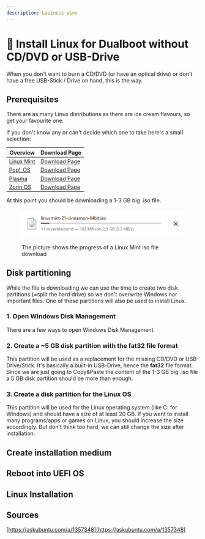 ```yaml
---
description: Laziness wins
---
```


# 🔧 Install Linux for Dualboot without CD/DVD or USB-Drive

When you don't want to burn a CD/DVD (or have an optical drive) or don't have a free USB-Stick / Drive on hand, this is the way.

## Prerequisites

There are as many Linux distributions as there are ice cream flavours, so get your favourite one.

If you don't know any or can't decide which one to take here's a small selection:

| Overview                                     | Download Page                                       |
| -------------------------------------------- | --------------------------------------------------- |
| [Linux Mint](https://linuxmint.com/)         | [Download Page](https://linuxmint.com/download.php) |
| [Pop!\_OS](https://pop.system76.com/)        | [Download Page](https://pop.system76.com/)          |
| [Plasma](https://kde.org/de/plasma-desktop/) | [Download Page](https://kde.org/de/distributions/)  |
| [Zorin OS](https://zorin.com/os/)            | [Download Page](https://zorin.com/os/download/)     |

At this point you should be downloading a 1-3 GB big .iso file.

<figure><img src="../../.gitbook/assets/iso dl.png" alt="The picture shows the progress of a Linux Mint iso file download"><figcaption><p>The picture shows the progress of a Linux Mint iso file download</p></figcaption></figure>

## &#x20;Disk partitioning

While the file is downloading we can use the time to create two disk partitions (=split the hard drive) so we don't overwrite Windows nor important files. One of these partitions will also be used to install Linux.

### 1. Open Windows Disk Management

There are a few ways to open Windows Disk Management

### 2. Create a \~5 GB disk partition with the **fat32** file format

This partition will be used as a replacement for the missing CD/DVD or USB-Drive/Stick. It's basically a built-in USB-Drive, hence the **fat32** file format. Since we are just going to Copy\&Paste the content of the 1-3 GB big .iso file a 5 GB disk partition should be more than enough.

### 3. Create a disk partition for the Linux OS&#x20;

This partition will be used for the Linux operating system (like C: for Windows) and should have a size of at least 20 GB. If you want to install many programs/apps or games on Linux, you should increase the size accordingly. But don't think too hard, we can still change the size after installation.

## Create installation medium



## Reboot into UEFI OS

## Linux Installation

## Sources

[https://askubuntu.com/a/1357348](https://askubuntu.com/a/1357348)
